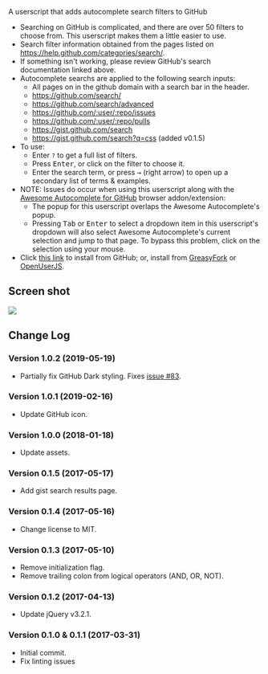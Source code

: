 A userscript that adds autocomplete search filters to GitHub

* Searching on GitHub is complicated, and there are over 50 filters to choose from. This userscript makes them a little easier to use.
* Search filter information obtained from the pages listed on https://help.github.com/categories/search/.
* If something isn't working, please review GitHub's search documentation linked above.
* Autocomplete searchs are applied to the following search inputs:
  * All pages on in the github domain with a search bar in the header.
  * https://github.com/search/
  * https://github.com/search/advanced
  * https://github.com/:user/:repo/issues
  * https://github.com/:user/:repo/pulls
  * https://gist.github.com/search
  * https://gist.github.com/search?q=css (added v0.1.5)
* To use:
  * Enter `?` to get a full list of filters.
  * Press <kbd>Enter</kbd>, or click on the filter to choose it.
  * Enter the search term, or press <kbd>&rarr;</kbd> (right arrow) to open up a secondary list of terms &amp; examples.
* NOTE: Issues do occur when using this userscript along with the [Awesome Autocomplete for GitHub](https://chrome.google.com/webstore/detail/awesome-autocomplete-for/djkfdjpoelphhdclfjhnffmnlnoknfnd) browser addon/extension:
  * The popup for this userscript overlaps the Awesome Autocomplete's popup.
  * Pressing <kbd>Tab</kbd> or <kbd>Enter</kbd> to select a dropdown item in this userscript's dropdown will also select Awesome Autocomplete's current selection and jump to that page. To bypass this problem, click on the selection using your mouse.
* Click [this link](https://raw.githubusercontent.com/Mottie/GitHub-userscripts/master/github-search-autocomplete.user.js) to install from GitHub; or, install from [GreasyFork](https://greasyfork.org/en/scripts/28592-github-search-autocomplete) or [OpenUserJS](https://openuserjs.org/scripts/Mottie/GitHub_Search_Autocomplete).

## Screen shot

![](https://cloud.githubusercontent.com/assets/136959/24570197/e02272e8-162f-11e7-9ec5-9f70f1820112.gif)

## Change Log

### Version 1.0.2 (2019-05-19)

* Partially fix GitHub Dark styling. Fixes [issue #83](https://github.com/Mottie/GitHub-userscripts/issues/83).

### Version 1.0.1 (2019-02-16)

* Update GitHub icon.

### Version 1.0.0 (2018-01-18)

* Update assets.

### Version 0.1.5 (2017-05-17)

* Add gist search results page.

### Version 0.1.4 (2017-05-16)

* Change license to MIT.

### Version 0.1.3 (2017-05-10)

* Remove initialization flag.
* Remove trailing colon from logical operators (AND, OR, NOT).

### Version 0.1.2 (2017-04-13)

* Update jQuery v3.2.1.

### Version 0.1.0 & 0.1.1 (2017-03-31)

* Initial commit.
* Fix linting issues

